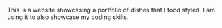 This is a website showcasing a portfolio of dishes that I food styled. I am using it to also showcase my coding skills. 